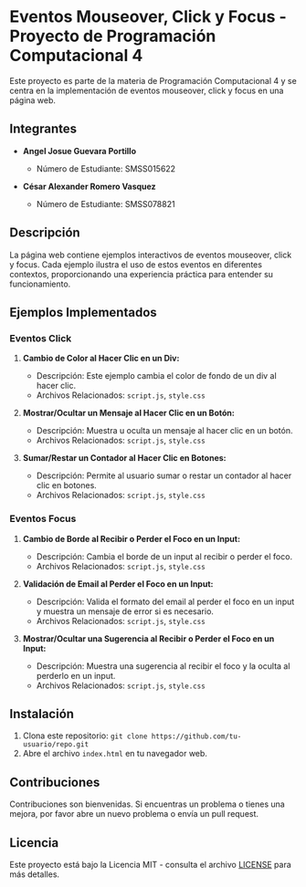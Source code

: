 # Eventos Mouseover, Click y Focus - Proyecto de Programación Computacional 4

Este proyecto es parte de la materia de Programación Computacional 4 y se centra en la implementación de eventos mouseover, click y focus en una página web.

## Integrantes

- **Angel Josue Guevara Portillo**
  - Número de Estudiante: SMSS015622

- **César Alexander Romero Vasquez**
  - Número de Estudiante: SMSS078821

## Descripción

La página web contiene ejemplos interactivos de eventos mouseover, click y focus. Cada ejemplo ilustra el uso de estos eventos en diferentes contextos, proporcionando una experiencia práctica para entender su funcionamiento.

## Ejemplos Implementados

### Eventos Click

1. **Cambio de Color al Hacer Clic en un Div:**
   - Descripción: Este ejemplo cambia el color de fondo de un div al hacer clic.
   - Archivos Relacionados: `script.js`, `style.css`

2. **Mostrar/Ocultar un Mensaje al Hacer Clic en un Botón:**
   - Descripción: Muestra u oculta un mensaje al hacer clic en un botón.
   - Archivos Relacionados: `script.js`, `style.css`

3. **Sumar/Restar un Contador al Hacer Clic en Botones:**
   - Descripción: Permite al usuario sumar o restar un contador al hacer clic en botones.
   - Archivos Relacionados: `script.js`, `style.css`

### Eventos Focus

1. **Cambio de Borde al Recibir o Perder el Foco en un Input:**
   - Descripción: Cambia el borde de un input al recibir o perder el foco.
   - Archivos Relacionados: `script.js`, `style.css`

2. **Validación de Email al Perder el Foco en un Input:**
   - Descripción: Valida el formato del email al perder el foco en un input y muestra un mensaje de error si es necesario.
   - Archivos Relacionados: `script.js`, `style.css`

3. **Mostrar/Ocultar una Sugerencia al Recibir o Perder el Foco en un Input:**
   - Descripción: Muestra una sugerencia al recibir el foco y la oculta al perderlo en un input.
   - Archivos Relacionados: `script.js`, `style.css`

## Instalación

1. Clona este repositorio: `git clone https://github.com/tu-usuario/repo.git`
2. Abre el archivo `index.html` en tu navegador web.

## Contribuciones

Contribuciones son bienvenidas. Si encuentras un problema o tienes una mejora, por favor abre un nuevo problema o envía un pull request.

## Licencia

Este proyecto está bajo la Licencia MIT - consulta el archivo [LICENSE](LICENSE) para más detalles.
